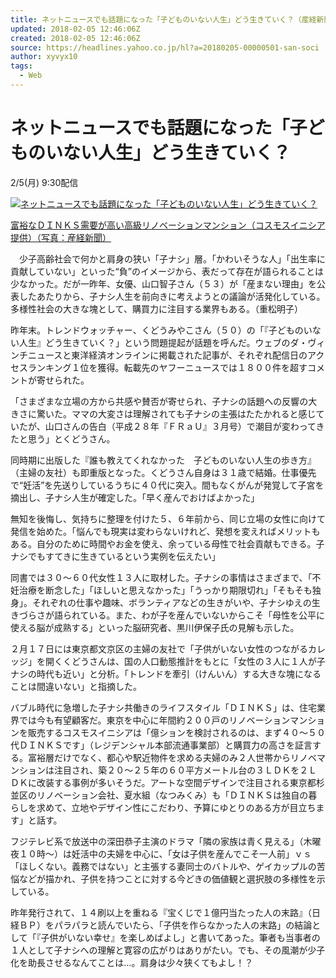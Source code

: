 ```yaml
---
title: ネットニュースでも話題になった「子どものいない人生」どう生きていく？（産経新聞） - Yahoo!ニュース
updated: 2018-02-05 12:46:06Z
created: 2018-02-05 12:46:06Z
source: https://headlines.yahoo.co.jp/hl?a=20180205-00000501-san-soci
author: xyvyx10
tags:
  - Web
---
```


# ネットニュースでも話題になった「子どものいない人生」どう生きていく？

2/5(月) 9:30配信

[![ネットニュースでも話題になった「子どものいない人生」どう生きていく？](../_resources/20180205-00000501-san-000-5-view.jpg)](https://headlines.yahoo.co.jp/hl?a=20180205-00000501-san-soci.view-000)

[富裕なＤＩＮＫＳ需要が高い高級リノベーションマンション（コスモスイニシア提供）（写真：産経新聞）](https://headlines.yahoo.co.jp/hl?a=20180205-00000501-san-soci.view-000)

　少子高齢社会で何かと肩身の狭い「子ナシ」層。「かわいそうな人」「出生率に貢献していない」といった“負”のイメージから、表だって存在が語られることは少なかった。だが一昨年、女優、山口智子さん（５３）が「産まない理由」を公表したあたりから、子ナシ人生を前向きに考えようとの議論が活発化している。多様性社会の大きな塊として、購買力に注目する業界もある。（重松明子）

昨年末。トレンドウォッチャー、くどうみやこさん（５０）の「『子どものいない人生』どう生きていく？」という問題提起が話題を呼んだ。ウェブのダ・ヴィンチニュースと東洋経済オンラインに掲載された記事が、それぞれ配信日のアクセスランキング１位を獲得。転載先のヤフーニュースでは１８００件を超すコメントが寄せられた。

「さまざまな立場の方から共感や賛否が寄せられ、子ナシの話題への反響の大きさに驚いた。ママの大変さは理解されても子ナシの主張はたたかれると感じていたが、山口さんの告白（平成２８年『ＦＲａＵ』３月号）で潮目が変わってきたと思う」とくどうさん。

同時期に出版した『誰も教えてくれなかった　子どものいない人生の歩き方』（主婦の友社）も即重版となった。くどうさん自身は３１歳で結婚。仕事優先で“妊活”を先送りしているうちに４０代に突入。間もなくがんが発覚して子宮を摘出し、子ナシ人生が確定した。「早く産んでおけばよかった」

無知を後悔し、気持ちに整理を付けた５、６年前から、同じ立場の女性に向けて発信を始めた。「悩んでも現実は変わらないけれど、発想を変えればメリットもある。自分のために時間やお金を使え、余っている母性で社会貢献もできる。子ナシでもすてきに生きているという実例を伝えたい」

同書では３０～６０代女性１３人に取材した。子ナシの事情はさまざまで、「不妊治療を断念した」「ほしいと思えなかった」「うっかり期限切れ」「そもそも独身」。それぞれの仕事や趣味、ボランティアなどの生きがいや、子ナシゆえの生きづらさが語られている。また、わが子を産んでいないからこそ「母性を公平に使える脳が成熟する」といった脳研究者、黒川伊保子氏の見解も示した。

２月１７日には東京都文京区の主婦の友社で「子供がいない女性のつながるカレッジ」を開くくどうさんは、国の人口動態推計をもとに「女性の３人に１人が子ナシの時代も近い」と分析。「トレンドを牽引（けんいん）する大きな塊になることは間違いない」と指摘した。

バブル時代に急増した子ナシ共働きのライフスタイル「ＤＩＮＫＳ」は、住宅業界では今も有望顧客だ。東京を中心に年間約２００戸のリノベーションマンションを販売するコスモスイニシアは「億ションを検討されるのは、まず４０～５０代ＤＩＮＫＳです」（レジデンシャル本部流通事業部）と購買力の高さを証言する。富裕層だけでなく、都心や駅近物件を求める夫婦のみ２人世帯からリノベマンションは注目され、築２０～２５年の６０平方メートル台の３ＬＤＫを２ＬＤＫに改装する事例が多いそうだ。アートな空間デザインで注目される東京都杉並区のリノベーション会社、夏水組（なつみくみ）も「ＤＩＮＫＳは独自の暮らしを求めて、立地やデザイン性にこだわり、予算にゆとりのある方が目立ちます」と話す。

フジテレビ系で放送中の深田恭子主演のドラマ「隣の家族は青く見える」（木曜夜１０時～）は妊活中の夫婦を中心に、「女は子供を産んでこそ一人前」ｖｓ「ほしくない。義務ではない」と主張する妻同士のバトルや、ゲイカップルの苦悩などが描かれ、子供を持つことに対する今どきの価値観と選択肢の多様性を示している。

昨年発行されて、１４刷以上を重ねる『宝くじで１億円当たった人の末路』（日経ＢＰ）をパラパラと読んでいたら、「子供を作らなかった人の末路」の結論として「『子供がいない幸せ』を楽しめばよし」と書いてあった。筆者も当事者の１人として子ナシへの理解と寛容の広がりはありがたい。でも、その風潮が少子化を助長させるなんてことは…。肩身は少々狭くてもよし！？
